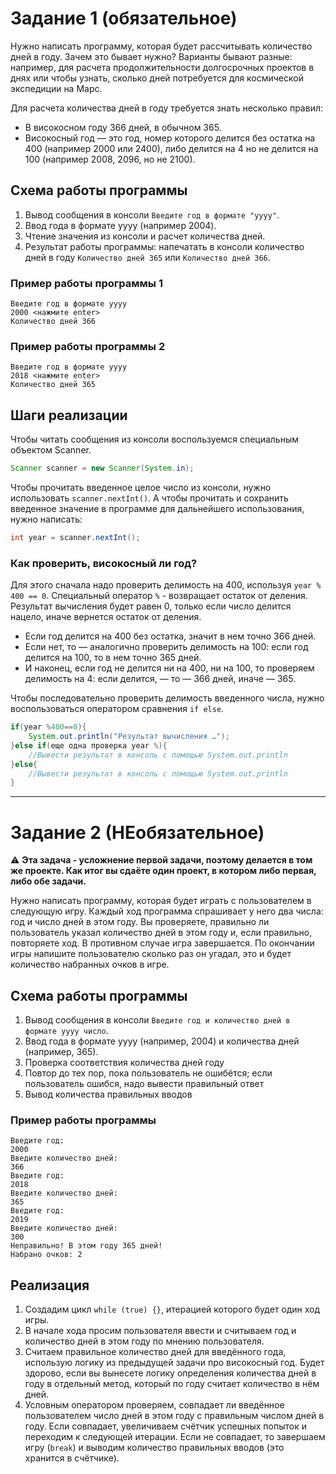 # Задание 1 (обязательное)

Нужно написать программу, которая будет рассчитывать количество дней в году. Зачем это бывает нужно? Варианты бывают
разные: например, для расчета продолжительности долгосрочных проектов в днях или чтобы узнать, сколько дней потребуется
для космической экспедиции на Марс.

Для расчета количества дней в году требуется знать несколько правил:

- В високосном году 366 дней, в обычном 365.
- Високосный год — это год, номер которого делится без остатка на 400 (например 2000 или 2400), либо делится на 4 но не
  делится на 100 (например 2008, 2096, но не 2100).

## Схема работы программы

1. Вывод сообщения в консоли `Введите год в формате "yyyy"`.
2. Ввод года в формате yyyy (например 2004).
3. Чтение значения из консоли и расчет количества дней.
4. Результат работы программы: напечатать в консоли количество дней в году `Количество дней 365` или
   `Количество дней 366`.

### Пример работы программы 1

```
Введите год в формате yyyy
2000 <нажмите enter>
Количество дней 366
```

### Пример работы программы 2

```
Введите год в формате yyyy
2018 <нажмите enter>
Количество дней 365
```

## Шаги реализации

Чтобы читать сообщения из консоли воспользуемся специальным объектом Scanner.

```java
Scanner scanner = new Scanner(System.in);
```

Чтобы прочитать введенное целое число из консоли, нужно использовать `scanner.nextInt()`. А чтобы прочитать и сохранить
введенное значение в программе для дальнейшего использования, нужно написать:

```java
int year = scanner.nextInt();
```

### Как проверить, високосный ли год?

Для этого сначала надо проверить делимость на 400, используя `year % 400 == 0`. Специальный оператор `%` - возвращает
остаток от деления. Результат вычисления будет равен 0, только если число делится нацело, иначе вернется остаток от
деления.

- Если год делится на 400 без остатка, значит в нем точно 366 дней.
- Если нет, то — аналогично проверить делимость на 100: если год делится на 100, то в нем точно 365 дней.
- И наконец, если год не делится ни на 400, ни на 100, то проверяем делимость на 4: если делится, — то — 366 дней,
  иначе — 365.

Чтобы последовательно проверить делимость введенного числа, нужно воспользоваться оператором сравнения `if else`.

```java
if(year %400==0){
    System.out.println("Результат вычисления …"); 
}else if(еще одна проверка year %){
    //Вывести результат в консоль с помощью System.out.println 
}else{
    //Вывести результат в консоль с помощью System.out.println 
}
```

---

# Задание 2 (НЕобязательное)

⚠️ **Эта задача - усложнение первой задачи, поэтому делается в том же проекте. Как итог вы сдаёте один проект, в котором
либо первая, либо обе задачи.**

Нужно написать программу, которая будет играть с пользователем в следующую игру. Каждый ход программа спрашивает у него
два числа: год и число дней в этом году. Вы проверяете, правильно ли пользователь указал количество дней в этом году и,
если правильно, повторяете ход. В противном случае игра завершается. По окончании игры напишите пользователю сколько раз
он угадал, это и будет количество набранных очков в игре.

## Схема работы программы

1. Вывод сообщения в консоли `Введите год и количество дней в формате yyyy число`.
2. Ввод года в формате yyyy (например, 2004) и количества дней (например, 365).
3. Проверка соответствия количества дней году
4. Повтор до тех пор, пока пользователь не ошибётся; если пользователь ошибся, надо вывести правильный ответ
5. Вывод количества правильных вводов

### Пример работы программы

```
Введите год:
2000
Введите количество дней:
366
Введите год:
2018
Введите количество дней:
365
Введите год:
2019
Введите количество дней:
300
Неправильно! В этом году 365 дней!
Набрано очков: 2
```

## Реализация

1. Создадим цикл `while (true) {}`, итерацией которого будет один ход игры.
2. В начале хода просим пользователя ввести и считываем год и количество дней в этом году по мнению пользователя.
3. Считаем правильное количество дней для введённого года, использую логику из предыдущей задачи про високосный год.
   Будет здорово, если вы вынесете логику определения количества дней в году в отдельный метод, который по году считает
   количество в нём дней.
4. Условным оператором проверяем, совпадает ли введённое пользователем число дней в этом году с правильным числом дней в
   году. Если совпадает, увеличиваем счётчик успешных попыток и переходим к следующей итерации. Если не совпадает, то
   завершаем игру (`break`) и выводим количество правильных вводов (это хранится в счётчике).